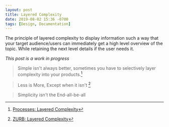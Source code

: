 ```yaml
---
layout: post
title: Layered Complexity
date: 2019-08-02 15:36 -0700
tags: [Design, Documentation]
---
```


The principle of layered complexity to display information such a way that
your target audience/users can immediately get a high level overview of the
topic. While retaining the next level details if the user needs it.

*This post is a work in progress*

<!-- more -->

> Simple isn't always better, sometimes you have to selectively layer
    complexity into your products.[^fn1]

> Less is More, Except when it isn't [^fn2]

> Simplicity isn't the End-all-be-all


[^fn1]: [Processes: Layered Complexity](http://www.infogineering.net/layered-complexity.htm)
[^fn2]: [ZURB: Layered Complexity](https://zurb.com/word/layered-complexity)
